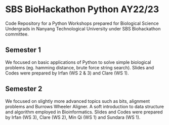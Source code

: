 # SBS BioHackathon Python AY22/23

Code Repository for a Python Workshops prepared for Biological Science Undergrads in Nanyang Technological University under SBS Biohackathon committee. 

Semester 1
----------
We focused on basic applications of Python to solve simple biological problems (eg. hamming distance, brute force string search). Slides and Codes were prepared by Irfan (WS 2 & 3) and Clare (WS 1). 

Semester 2
----------
We focused on slightly more advanced topics such as bits, alignment problems and Burrows Wheeler Aligner. A soft introduction to data structure and algorithm employed in Bioinformatics. Slides and Codes were prepared by Irfan (WS 3), Clare (WS 2), Min Qi (WS 1) and Sundara (WS 1). 